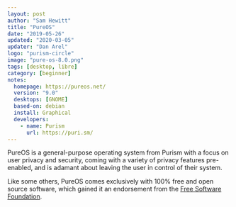 ```yaml
---
layout: post
author: "Sam Hewitt"
title: "PureOS"
date: "2019-05-26"
updated: "2020-03-05"
updater: "Dan Arel"
logo: "purism-circle"
image: "pure-os-8.0.png"
tags: [desktop, libre]
category: [beginner]
notes:
  homepage: https://pureos.net/
  version: "9.0"
  desktops: [GNOME]
  based-on: debian
  install: Graphical
  developers:
    - name: Purism
      url: https://puri.sm/
---
```



PureOS is a general-purpose operating system from Purism with a focus on user privacy and security, coming with a variety of privacy features pre-enabled, and is adamant about leaving the user in control of their system.

Like some others, PureOS comes exclusively with 100% free and open source software, which gained it an endorsement from the [Free Software Foundation](https://fsf.org/).
